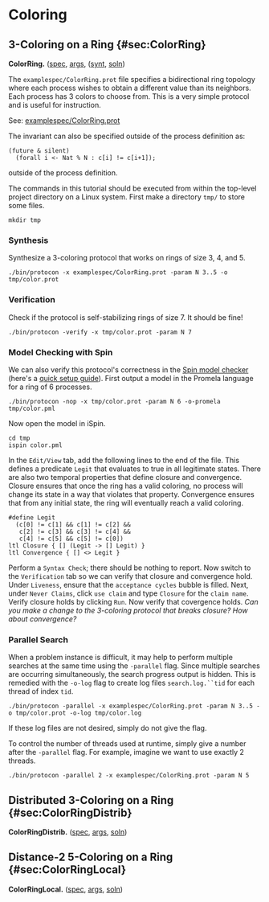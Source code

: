 
# Coloring

## 3-Coloring on a Ring {#sec:ColorRing}

**ColorRing.**
([spec](../examplespec/ColorRing.prot),
[args](../examplesett/ColorRing.args),
([synt](../examplespec/ColorRing.prot),
[soln](../examplesoln/ColorRing.prot))

The `examplespec/ColorRing.prot` file specifies a bidirectional ring topology where each process wishes to obtain a different value than its neighbors.
Each process has 3 colors to choose from.
This is a very simple protocol and is useful for instruction.

See: [examplespec/ColorRing.prot](../examplespec/ColorRing.prot)

The invariant can also be specified outside of the process definition as:
```
(future & silent)
  (forall i <- Nat % N : c[i] != c[i+1]);
```
outside of the process definition.

The commands in this tutorial should be executed from within the top-level project directory on a Linux system.
First make a directory `tmp/` to store some files.
```
mkdir tmp
```

### Synthesis
Synthesize a 3-coloring protocol that works on rings of size 3, 4, and 5.
```
./bin/protocon -x examplespec/ColorRing.prot -param N 3..5 -o tmp/color.prot
```

### Verification
Check if the protocol is self-stabilizing rings of size 7. It should be fine!
```
./bin/protocon -verify -x tmp/color.prot -param N 7
```

### Model Checking with Spin
We can also verify this protocol's correctness in the [Spin model checker](http://spinroot.com) (here's a [quick setup guide](https://grencez.dev/2015/spin-checks-agreement-20150407#setup)).
First output a model in the Promela language for a ring of 6 processes.
```
./bin/protocon -nop -x tmp/color.prot -param N 6 -o-promela tmp/color.pml
```
Now open the model in iSpin.
```
cd tmp
ispin color.pml
```
In the `Edit/View` tab, add the following lines to the end of the file.
This defines a predicate `Legit` that evaluates to true in all legitimate states.
There are also two temporal properties that define closure and convergence.
Closure ensures that once the ring has a valid coloring, no process will change its state in a way that violates that property.
Convergence ensures that from any initial state, the ring will eventually reach a valid coloring.
```
#define Legit
  (c[0] != c[1] && c[1] != c[2] &&
   c[2] != c[3] && c[3] != c[4] &&
   c[4] != c[5] && c[5] != c[0])
ltl Closure { [] (Legit -> [] Legit) }
ltl Convergence { [] <> Legit }
```
Perform a `Syntax Check`; there should be nothing to report.
Now switch to the `Verification` tab so we can verify that closure and convergence hold.
Under `Liveness`, ensure that the `acceptance cycles` bubble is filled.
Next, under `Never Claims`, click `use claim` and type `Closure` for the `claim name`.
Verify closure holds by clicking `Run`.
Now verify that covergence holds.
*Can you make a change to the 3-coloring protocol that breaks closure? How about convergence?*

### Parallel Search
When a problem instance is difficult, it may help to perform multiple searches at the same time using the `-parallel` flag.
Since multiple searches are occurring simultaneously, the search progress output is hidden.
This is remedied with the `-o-log` flag to create log files `search.log.``tid` for each thread of index `tid`.
```
./bin/protocon -parallel -x examplespec/ColorRing.prot -param N 3..5 -o tmp/color.prot -o-log tmp/color.log
```
If these log files are not desired, simply do not give the flag.

To control the number of threads used at runtime, simply give a number after the `-parallel` flag.
For example, imagine we want to use exactly 2 threads.

```
./bin/protocon -parallel 2 -x examplespec/ColorRing.prot -param N 5
```

## Distributed 3-Coloring on a Ring {#sec:ColorRingDistrib}

**ColorRingDistrib.**
([spec](../examplespec/ColorRingDistrib.prot),
[args](../examplesett/ColorRingDistrib.args),
[soln](../examplesoln/ColorRingDistrib.prot))

## Distance-2 5-Coloring on a Ring {#sec:ColorRingLocal}

**ColorRingLocal.**
([spec](../examplespec/ColorRingLocal.prot),
[args](../examplesett/ColorRingLocal.args),
[soln](../examplesoln/ColorRingLocal.prot))

